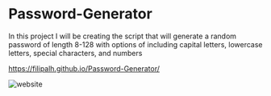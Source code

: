# Password-Generator
In this project I will be creating the script that will generate a random password of length 8-128 with options of including capital letters, lowercase letters, special characters, and numbers

https://filipalh.github.io/Password-Generator/

![website](https://user-images.githubusercontent.com/89649055/133911838-57a78789-5b99-477a-9776-55fa156d9829.png)
